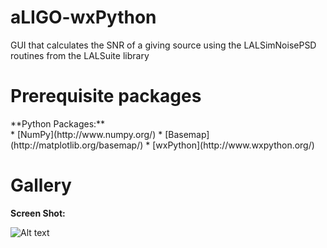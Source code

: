 # aLIGO-wxPython
GUI that calculates the SNR of a giving source using the LALSimNoisePSD routines from the LALSuite library



Prerequisite packages
=======
<!---
<dt>**LSC Algorithm Library Suite:**</dt>
* [LALSuite](https://www.lsc-group.phys.uwm.edu/daswg/projects/lalsuite.html). Full instruction to install can be found in (https://www.lsc-group.phys.uwm.edu/daswg/docs/howto/lal-install.html).
-->

<dt>**Python Packages:**</dt>
* [NumPy](http://www.numpy.org/)
* [Basemap](http://matplotlib.org/basemap/)
* [wxPython](http://www.wxpython.org/)



Gallery
=======

**Screen Shot:**

![Alt text](https://cloud.githubusercontent.com/assets/8272801/9312808/16c1d406-4517-11e5-9607-ca9b75e49d61.png)
